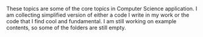 These topics are some of the core topics in Computer Science application. I am collecting simplified version of either a code I write in my work or the code that I find cool and fundamental. I am still working on example contents, so some of the folders are still empty. 


